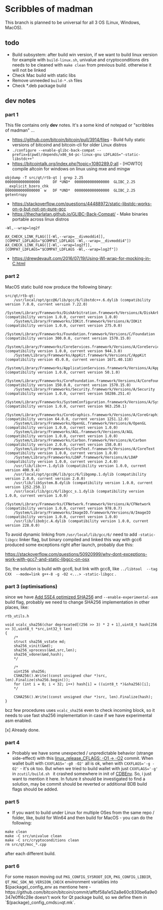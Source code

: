 # Scribbles of madman

This branch is planned to be universal for all 3 OS (Linux, Windows, MacOS).
## todo

- Build subsystem: after build win version, if we want to build linux version for example with `build-linux.sh`, univalue and cryptoconditions dirs needs to be cleaned with `make clean` from previous build. otherwise it will not be linked
- Check Mac build with static libs
- Remove unneeded `build-*.sh` files
- Check *.deb package build

## dev notes

### part 1

This file contains only **dev** notes. It's a some kind of notepad or "scribbles of madman" ...

- https://github.com/bitcoin/bitcoin/pull/3914/files - Build fully static versions of bitcoind and bitcoin-cli for older Linux distros
- ```./configure --enable-glibc-back-compat --prefix=$(pwd)/depends/x86_64-pc-linux-gnu LDFLAGS="-static-libstdc++"```
- https://bitcointalk.org/index.php?topic=1080289.0;all -  [HOWTO] compile altcoin for windows on linux using mxe and mingw


```
objdump -T src/qt/rtb-qt | grep 2.25
0000000000000000      DF *UND*	0000000000000000  GLIBC_2.25  __explicit_bzero_chk
0000000000000000  w   DF *UND*	0000000000000000  GLIBC_2.25  getentropy
```

- https://stackoverflow.com/questions/44488972/static-libstdc-works-on-g-but-not-on-pure-gcc
- https://thecharlatan.github.io/GLIBC-Back-Compat/ - Make binaries portable across linux distros

```
-Wl,--wrap=log2f

AX_CHECK_LINK_FLAG([[-Wl,--wrap=__divmoddi4]], [COMPAT_LDFLAGS="$COMPAT_LDFLAGS -Wl,--wrap=__divmoddi4"])
AX_CHECK_LINK_FLAG([[-Wl,--wrap=log2f]], [COMPAT_LDFLAGS="$COMPAT_LDFLAGS -Wl,--wrap=log2f"])
```

- https://drewdevault.com/2016/07/19/Using-Wl-wrap-for-mocking-in-C.html

### part 2

MacOS static build now produce the following binary:

```
src/qt/rtb-qt:
	/usr/local/opt/gcc@6/lib/gcc/6/libstdc++.6.dylib (compatibility version 7.0.0, current version 7.22.0)
	/System/Library/Frameworks/DiskArbitration.framework/Versions/A/DiskArbitration (compatibility version 1.0.0, current version 1.0.0)
	/System/Library/Frameworks/IOKit.framework/Versions/A/IOKit (compatibility version 1.0.0, current version 275.0.0)
	/System/Library/Frameworks/Foundation.framework/Versions/C/Foundation (compatibility version 300.0.0, current version 1570.15.0)
	/System/Library/Frameworks/CoreServices.framework/Versions/A/CoreServices (compatibility version 1.0.0, current version 944.3.0)
	/System/Library/Frameworks/AppKit.framework/Versions/C/AppKit (compatibility version 45.0.0, current version 1671.40.118)
	/System/Library/Frameworks/ApplicationServices.framework/Versions/A/ApplicationServices (compatibility version 1.0.0, current version 50.1.0)
	/System/Library/Frameworks/CoreFoundation.framework/Versions/A/CoreFoundation (compatibility version 150.0.0, current version 1570.15.0)
	/System/Library/Frameworks/Security.framework/Versions/A/Security (compatibility version 1.0.0, current version 58286.251.4)
	/System/Library/Frameworks/SystemConfiguration.framework/Versions/A/SystemConfiguration (compatibility version 1.0.0, current version 963.250.1)
	/System/Library/Frameworks/CoreGraphics.framework/Versions/A/CoreGraphics (compatibility version 64.0.0, current version 1251.12.0)
	/System/Library/Frameworks/OpenGL.framework/Versions/A/OpenGL (compatibility version 1.0.0, current version 1.0.0)
	/System/Library/Frameworks/AGL.framework/Versions/A/AGL (compatibility version 1.0.0, current version 1.0.0)
	/System/Library/Frameworks/Carbon.framework/Versions/A/Carbon (compatibility version 2.0.0, current version 158.0.0)
	/System/Library/Frameworks/CoreText.framework/Versions/A/CoreText (compatibility version 1.0.0, current version 1.0.0)
	/System/Library/Frameworks/LDAP.framework/Versions/A/LDAP (compatibility version 1.0.0, current version 2.4.0)
	/usr/lib/libc++.1.dylib (compatibility version 1.0.0, current version 400.9.4)
	/usr/local/opt/gcc@6/lib/gcc/6/libgomp.1.dylib (compatibility version 2.0.0, current version 2.0.0)
	/usr/lib/libSystem.B.dylib (compatibility version 1.0.0, current version 1252.250.1)
	/usr/local/lib/gcc/6/libgcc_s.1.dylib (compatibility version 1.0.0, current version 1.0.0)
	/System/Library/Frameworks/CFNetwork.framework/Versions/A/CFNetwork (compatibility version 1.0.0, current version 978.0.7)
	/System/Library/Frameworks/ImageIO.framework/Versions/A/ImageIO (compatibility version 1.0.0, current version 1.0.0)
	/usr/lib/libobjc.A.dylib (compatibility version 1.0.0, current version 228.0.0)
```

To avoid dynamic linking from `/usr/local/lib/gcc/6/` need to add `-static-libgcc` linker flag, but binary compiled and linked this way with gcc6 produced some exceptions right after launch, probably due this:

https://stackoverflow.com/questions/50920999/why-dont-exceptions-work-with-gcc7-and-static-libgcc-on-osx

So, the solution is build with gcc6, but link with gcc8, like `../libtool  --tag CXX  --mode=link g++-8 -g -O2 <...> -static-libgcc` .

### part 3 (optimisations)

since we have [Add SSE4 optimized SHA256](https://github.com/DeckerSU/RTBCoin/commit/9c22593e70b7ee493767e8a469173c2c85b09620) and `--enable-experimental-asm` build flag, probably we need to change SHA256 implementation in other places, like:

`rtb_utils.h`
```
void vcalc_sha256(char deprecated[(256 >> 3) * 2 + 1],uint8_t hash[256 >> 3],uint8_t *src,int32_t len)
{
    /*
    struct sha256_vstate md;
    sha256_vinit(&md);
    sha256_vprocess(&md,src,len);
    sha256_vdone(&md,hash);
    */

    /*
    uint256 sha256;
    CSHA256().Write((const unsigned char *)src, len).Finalize(sha256.begin());
    for (int i = 0; i < 32; i++) hash[i] = ((uint8_t *)&sha256)[i];
    */

    CSHA256().Write((const unsigned char *)src, len).Finalize(hash);
}
```
bcz few procedures uses `vcalc_sha256` even to check incoming block, so it needs to use fast sha256 implementation in case if we have experimental asm enabled.

[x] Already done.

### part 4

- Probably we have some unexpected / unpredictable behavior (strange side-effect) with this [linux_release_CFLAGS: -O1 -> -O2](https://github.com/DeckerSU/RTBCoin/commit/511b27aba1c53b05acdc2a169eb374017b7b9145) commit. When wallet built with `CXXFLAGS='-g0 -O2'` all is ok, when with `CXXFLAGS='-g -O2'` - it's ok too. But when we tried to build wallet with just `CXXFLAGS='-g'` in `zcutil/build.sh ` it crashed somewhere in init of [CDBEnv](https://github.com/DeckerSU/RTBCoin/blob/b8d315bbbece1cb3786855dae40de70a3f8385f0/src/wallet/db.cpp#L49). So, i just want to mention it here. In future it should be investigated to find a solution, may be commit should be reverted or additional BDB build flags should be added.

### part 5

- If you want to build under Linux for multiple OSes from the same repo / folder, like, build for Win64 and then build for MacOS - you can do the following:
```
make clean
make -C src/univalue clean
make -C src/cryptoconditions clean
rm src/qt/moc_*.cpp
```
after each different build.

### part 6

For some reason moving out `PKG_CONFIG_SYSROOT_DIR`, `PKG_CONFIG_LIBDIR`, `QT_MAC_SDK_NO_VERSION_CHECK` environment variables into $(package)_config_env as mentione here - https://github.com/bitcoin/bitcoin/commit/affbf58a1e52a8e60c830be6a9e0347e0ff4c28e doesn't work for Qt package build, so we define them in `$(package)_config_cmds` in `qt.mk`.